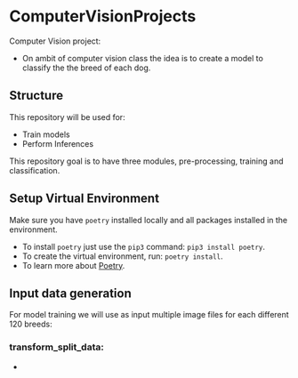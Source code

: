 # ComputerVisionProjects

Computer Vision project:

- On ambit of computer vision class the idea is to create a model to classify the the breed of each dog.

## Structure

This repository will be used for:

- Train models
- Perform Inferences

This repository goal is to have three modules, pre-processing, training and classification.

## Setup Virtual Environment

Make sure you have `poetry` installed locally and all packages installed in the environment.

- To install `poetry` just use the `pip3` command: `pip3 install poetry`.
- To create the virtual environment, run: `poetry install`.
- To learn more about [Poetry](https://python-poetry.org/docs/).

## Input data generation

For model training we will use as input multiple image files for each different 120 breeds:


### transform_split_data:

-
